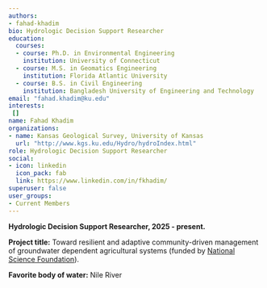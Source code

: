 ```yaml
---
authors:
- fahad-khadim
bio: Hydrologic Decision Support Researcher
education:
  courses:
  - course: Ph.D. in Environmental Engineering
    institution: University of Connecticut
  - course: M.S. in Geomatics Engineering
    institution: Florida Atlantic University
  - course: B.S. in Civil Engineering
    institution: Bangladesh University of Engineering and Technology
email: "fahad.khadim@ku.edu"
interests:
 []
name: Fahad Khadim
organizations:
- name: Kansas Geological Survey, University of Kansas
  url: "http://www.kgs.ku.edu/Hydro/hydroIndex.html"
role: Hydrologic Decision Support Researcher
social:
- icon: linkedin
  icon_pack: fab
  link: https://www.linkedin.com/in/fkhadim/
superuser: false
user_groups:
- Current Members
---
```

**Hydrologic Decision Support Researcher, 2025 - present.**

**Project title:** Toward resilient and adaptive community-driven management of groundwater dependent agricultural systems (funded by [National Science Foundation](https://www.nsf.gov/awardsearch/showAward?AWD_ID=2108196&HistoricalAwards=false)).

**Favorite body of water:** Nile River